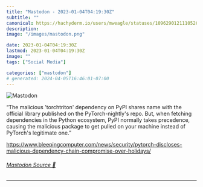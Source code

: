 ```yaml
---
title: "Mastodon - 2023-01-04T04:19:30Z"
subtitle: ""
canonical: https://hachyderm.io/users/mweagle/statuses/109629012111052630
description:
image: "/images/mastodon.png"

date: 2023-01-04T04:19:30Z
lastmod: 2023-01-04T04:19:30Z
image: ""
tags: ["Social Media"]

categories: ["mastodon"]
# generated: 2024-04-05T16:46:01-07:00
---
```

![Mastodon](/images/mastodon.png)

<p>“The malicious &#39;torchtriton&#39; dependency on PyPI shares name with the official library published on the PyTorch-nightly&#39;s repo. But, when fetching dependencies in the Python ecosystem, PyPI normally takes precedence, causing the malicious package to get pulled on your machine instead of PyTorch&#39;s legitimate one.”</p><p><a href="https://www.bleepingcomputer.com/news/security/pytorch-discloses-malicious-dependency-chain-compromise-over-holidays/" target="_blank" rel="nofollow noopener noreferrer" translate="no"><span class="invisible">https://www.</span><span class="ellipsis">bleepingcomputer.com/news/secu</span><span class="invisible">rity/pytorch-discloses-malicious-dependency-chain-compromise-over-holidays/</span></a></p>


###### [Mastodon Source 🐘](https://hachyderm.io/@mweagle/109629012111052630)

___
